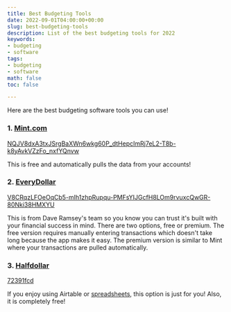 ```yaml
---
title: Best Budgeting Tools
date: 2022-09-01T04:00:00+00:00
slug: best-budgeting-tools
description: List of the best budgeting tools for 2022
keywords:
- budgeting
- software
tags:
- budgeting
- software
math: false
toc: false

---
```

Here are the best budgeting software tools you can use!

### 1. [Mint.com](https://mint.intuit.com/)

[NQJV8dxA3txJSrgBaXWn6wkg60P_dtHepcImRj7eL2-T8b-k8yAvkVZzFo_nxfYQnvw](https://play-lh.googleusercontent.com/NQJV8dxA3txJSrgBaXWn6wkg60P_dtHepcImRj7eL2-T8b-k8yAvkVZzFo_nxfYQnvw "NQJV8dxA3txJSrgBaXWn6wkg60P_dtHepcImRj7eL2-T8b-k8yAvkVZzFo_nxfYQnvw")

This is free and automatically pulls the data from your accounts!

### 2. [EveryDollar](https://www.ramseysolutions.com/ramseyplus/everydollar)

[V8CRqzLFOeOqCb5-mIh1zhpRupqu-PMFsYIJGcfH8LOm9rvuxcQwGR-80Nki38HMXYU](https://play-lh.googleusercontent.com/V8CRqzLFOeOqCb5-mIh1zhpRupqu-PMFsYIJGcfH8LOm9rvuxcQwGR-80Nki38HMXYU "V8CRqzLFOeOqCb5-mIh1zhpRupqu-PMFsYIJGcfH8LOm9rvuxcQwGR-80Nki38HMXYU")

This is from Dave Ramsey's team so you know you can trust it's built with your financial success in mind. There are two options, free or premium. The free version requires manually entering transactions which doesn't take long because the app makes it easy. The premium version is similar to Mint where your transactions are pulled automatically.

### 3. [Halfdollar](https://halfdollar.org/)

[72391fcd](https://dl.airtable.com/.exploreCoverImages/70858322f2125b99b4d4531ee6d4bf61/72391fcd "72391fcd")

If you enjoy using Airtable or [spreadsheets](https://docs.google.com/spreadsheets/d/17wqCL8NLsgysQybjEajpqzm1nXz6jCqm2PlxCJWsvjY/copy), this option is just for you! Also, it is completely free!